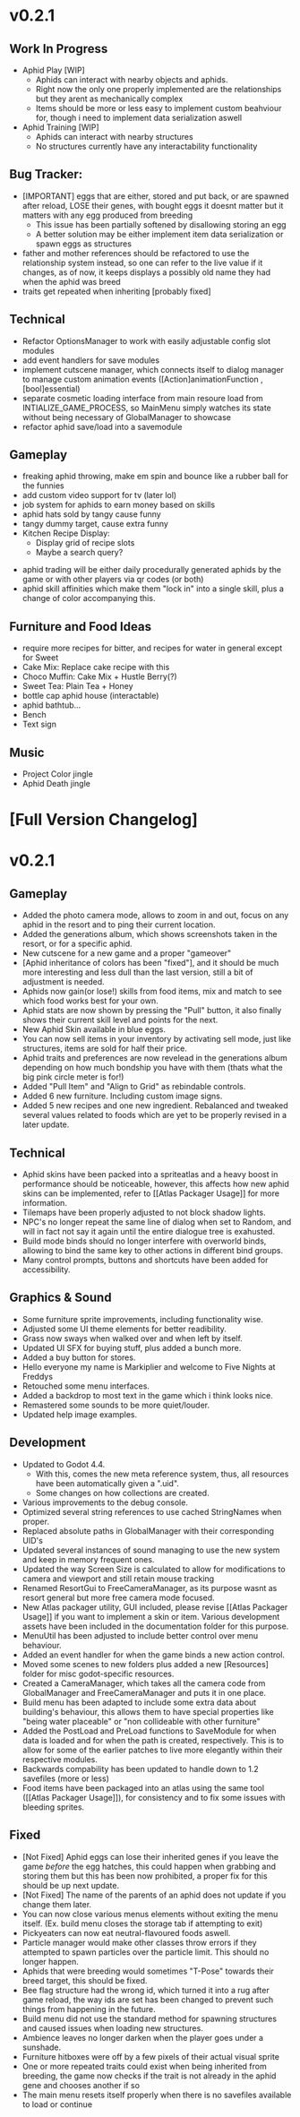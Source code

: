 # v0.2.1

## Work In Progress

- Aphid Play [WIP]
	- Aphids can interact with nearby objects and aphids.
	- Right now the only one properly implemented are the relationships but they arent as mechanically complex
	- Items should be more or less easy to implement custom beahviour for, though i need to implement data serialization aswell
- Aphid Training [WIP]
	- Aphids can interact with nearby structures
	- No structures currently have any interactability functionality

## Bug Tracker:
- [IMPORTANT] eggs that are either, stored and put back, or are spawned after reload, LOSE their genes, with bought eggs it doesnt matter but it matters with any egg produced from breeding
	- This issue has been partially softened by disallowing storing an egg
	- A better solution may be either implement item data serialization or spawn eggs as structures
- father and mother references should be refactored to use the relationship system instead, so one can refer to the live value if it changes, as of now, it keeps displays a possibly old name they had when the aphid was breed
- traits get repeated when inheriting [probably fixed]
## Technical
- Refactor OptionsManager to work with easily adjustable config slot modules
- add event handlers for save modules
- implement cutscene manager, which connects itself to dialog manager to manage custom animation events ([Action]animationFunction , [bool]essential)
- separate cosmetic loading interface from main resoure load from INTIALIZE_GAME_PROCESS, so MainMenu simply watches its state without being necessary of GlobalManager to showcase
- refactor aphid save/load into a savemodule
## Gameplay
- freaking aphid throwing, make em spin and bounce like a rubber ball for the funnies
- add custom video support for tv (later lol)
- job system for aphids to earn money based on skills
- aphid hats sold by tangy cause funny
- tangy dummy target, cause extra funny
- Kitchen Recipe Display:
	- Display grid of recipe slots
	- Maybe a search query?
+ aphid trading will be either daily procedurally generated aphids by the game or with other players via qr codes (or both)
+ aphid skill affinities which make them "lock in" into a single skill, plus a change of color accompanying this.
## Furniture and Food Ideas
- require more recipes for bitter, and recipes for water in general except for Sweet
- Cake Mix: Replace cake recipe with this
- Choco Muffin: Cake Mix + Hustle Berry(?)
- Sweet Tea: Plain Tea + Honey
- bottle cap aphid house (interactable)
- aphid bathtub...
- Bench
- Text sign
## Music
- Project Color jingle
- Aphid Death jingle
# [Full Version Changelog]

# v0.2.1
## Gameplay
- Added the photo camera mode, allows to zoom in and out, focus on any aphid in the resort and to ping their current location.
- Added the generations album, which shows screenshots taken in the resort, or for a specific aphid.
- New cutscene for a new game and a proper "gameover"
- [Aphid inheritance of colors has been "fixed"], and it should be much more interesting and less dull than the last version, still a bit of adjustment is needed.
- Aphids now gain(or lose!) skills from food items, mix and match to see which food works best for your own.
- Aphid stats are now shown by pressing the "Pull" button, it also finally shows their current skill level and points for the next.
- New Aphid Skin available in blue eggs.
- You can now sell items in your inventory by activating sell mode, just like structures, items are sold for half their price.
- Aphid traits and preferences are now revelead in the generations album depending on how much bondship you have with them (thats what the big pink circle meter is for!)
- Added "Pull Item" and "Align to Grid" as rebindable controls.
- Added 6 new furniture. Including custom image signs.
- Added 5 new recipes and one new ingredient. Rebalanced and tweaked several values related to foods which are yet to be properly revised in a later update.

## Technical
- Aphid skins have been packed into a spriteatlas and a heavy boost in performance should be noticeable, however, this affects how new aphid skins can be implemented, refer to [[Atlas Packager Usage]] for more information.
- Tilemaps have been properly adjusted to not block shadow lights.
- NPC's no longer repeat the same line of dialog when set to Random, and will in fact not say it again until the entire dialogue tree is exahusted.
- Build mode binds should no longer interfere with overworld binds, allowing to bind the same key to other actions in different bind groups.
- Many control prompts, buttons and shortcuts have been added for accessibility.

## Graphics & Sound
- Some furniture sprite improvements, including functionality wise. 
- Adjusted some UI theme elements for better readibility.
- Grass now sways when walked over and when left by itself.
- Updated UI SFX for buying stuff, plus added a bunch more.
- Added a buy button for stores.
- Hello everyone my name is Markiplier and welcome to Five Nights at Freddys
- Retouched some menu interfaces.
- Added a backdrop to most text in the game which i think looks nice.
- Remastered some sounds to be more quiet/louder.
- Updated help image examples.

## Development
- Updated to Godot 4.4. 
	- With this, comes the new meta reference system, thus, all resources have been automatically given a ".uid".
	- Some changes on how collections are created.
- Various improvements to the debug console.
- Optimized several string references to use cached StringNames when proper.
- Replaced absolute paths in GlobalManager with their corresponding UID's
- Updated several instances of sound managing to use the new system and keep in memory frequent ones.
- Updated the way Screen Size is calculated to allow for modifications to camera and viewport and still retain mouse tracking
- Renamed ResortGui to FreeCameraManager, as its purpose wasnt as resort general but more free camera mode focused.
- New Atlas packager utility, GUI included, please revise [[Atlas Packager Usage]] if you want to implement a skin or item. Various development assets have been included in the documentation folder for this purpose.
- MenuUtil has been adjusted to include better control over menu behaviour.
- Added an event handler for when the game binds a new action control.
- Moved some scenes to new folders plus added a new [Resources] folder for misc godot-specific resources.
- Created a CameraManager, which takes all the camera code from GlobalManager and FreeCameraManager and puts it in one place.
- Build menu has been adapted to include some extra data about building's behaviour, this allows them to have special properties like "being water placeable" or "non collideable with other furniture"
- Added the PostLoad and PreLoad functions to SaveModule for when data is loaded and for when the path is created, respectively. This is to allow for some of the earlier patches to live more elegantly within their respective modules.
- Backwards compability has been updated to handle down to 1.2 savefiles (more or less)
- Food items have been packaged into an atlas using the same tool ([[Atlas Packager Usage]]), for consistency and to fix some issues with bleeding sprites.
## Fixed
- [Not Fixed] Aphid eggs can lose their inherited genes if you leave the game *before* the egg hatches, this could happen when grabbing and storing them but this has been now prohibited, a proper fix for this should be up next update.
- [Not Fixed] The name of the parents of an aphid does not update if you change them later.
- You can now close various menus elements without exiting the menu itself. (Ex. build menu closes the storage tab if attempting to exit)
- Pickyeaters can now eat neutral-flavoured foods aswell.
- Particle manager would make other classes throw errors if they attempted to spawn particles over the particle limit. This should no longer happen.
- Aphids that were breeding would sometimes "T-Pose" towards their breed target, this should be fixed.
- Bee flag structure had the wrong id, which turned it into a rug after game reload, the way ids are set has been changed to prevent such things from happening in the future.
- Build menu did not use the standard method for spawning structures and caused issues when loading new structures.
- Ambience leaves no longer darken when the player goes under a sunshade.
- Furniture hitboxes were off by a few pixels of their actual visual sprite
- One or more repeated traits could exist when being inherited from breeding, the game now checks if the trait is not already in the aphid gene and chooses another if so
- The main menu resets itself properly when there is no savefiles available to load or continue
